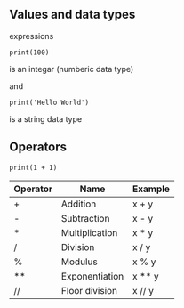 ## Values and data types

expressions

`print(100)`

is an integar (numberic data type)

and

`print('Hello World')`

is a string data type

## Operators

`print(1 + 1)`

|Operator|Name|Example|
|--------|----|-------|
|+ | Addition | x + y
|- | Subtraction | x - y
|* | Multiplication | x * y
|/ | Division | x / y
|% | Modulus | x % y
|** | Exponentiation | x ** y
|// | Floor division | x // y
